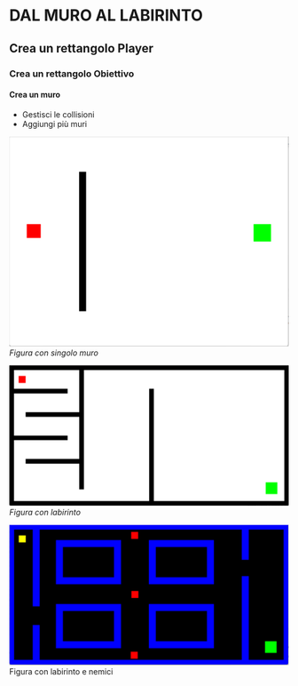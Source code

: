 # DAL MURO AL LABIRINTO

## Crea un rettangolo Player

### Crea un rettangolo Obiettivo

#### Crea un muro

- Gestisci le collisioni
- Aggiungi più muri

![Figura 1](../images/wall.png)
*Figura con singolo muro*

![Figura 2](../images/maze.png)
_Figura con labirinto_

![Figura 3](../images/maze_enemy.png)
Figura con labirinto e nemici
